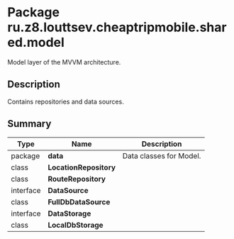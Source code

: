 # Package ru.z8.louttsev.cheaptripmobile.shared.model

Model layer of the MVVM architecture.

## Description

Contains repositories and data sources.

## Summary

Type                  | Name                   | Description
----------------------|------------------------|--------------------------------------------------------------------
package               | **data**               | Data classes for Model.
class                 | **LocationRepository** | 
class                 | **RouteRepository**    | 
interface             | **DataSource**         | 
class                 | **FullDbDataSource**   | 
interface             | **DataStorage**        | 
class                 | **LocalDbStorage**     | 